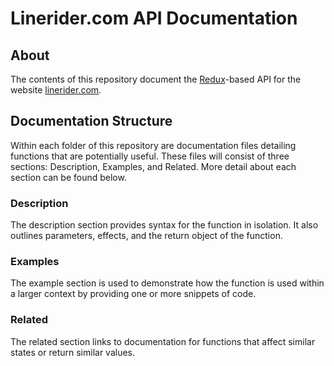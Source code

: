 # Linerider.com API Documentation

## About

The contents of this repository document the [Redux](https://redux.js.org/)-based API for the website [linerider.com](https://www.linerider.com).

## Documentation Structure

Within each folder of this repository are documentation files detailing functions that are potentially useful. These files will consist of three sections: Description, Examples, and Related. More detail about each section can be found below.

### Description

The description section provides syntax for the function in isolation. It also outlines parameters, effects, and the return object of the function.

### Examples

The example section is used to demonstrate how the function is used within a larger context by providing one or more snippets of code.

### Related

The related section links to documentation for functions that affect similar states or return similar values.